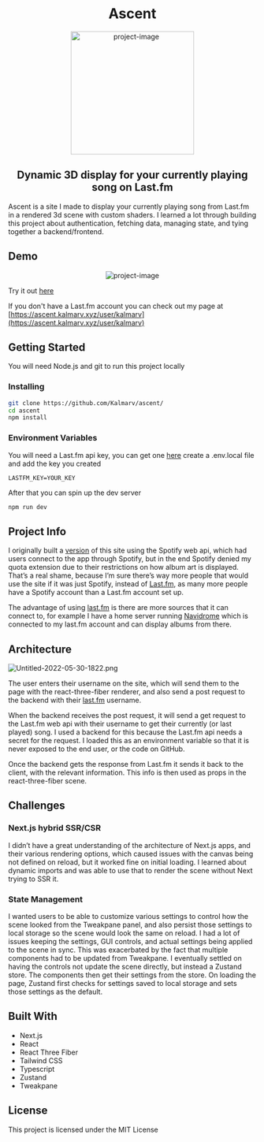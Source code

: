 <h1 align="center" id="title">Ascent</h1>

<p align="center"><img width="250px" src="https://i.imgur.com/p12qN1A.png" alt="project-image"></p>

<h2 id="description" align="center">Dynamic 3D display for your currently playing song on Last.fm</h2>

Ascent is a site I made to display your currently playing song from Last.fm in a rendered 3d scene with custom shaders. I learned a lot through building this project about authentication, fetching data, managing state, and tying together a backend/frontend.

## Demo

<p align="center"><img src="https://i.imgur.com/gJY1VJu.jpg" alt="project-image"></p>

Try it out [here](https://ascent.kalmarv.xyz/)

If you don't have a Last.fm account you can check out my page at [https://ascent.kalmarv.xyz/user/kalmarv](https://ascent.kalmarv.xyz/user/kalmarv)

## Getting Started

You will need Node.js and git to run this project locally

### Installing

```bash
git clone https://github.com/Kalmarv/ascent/
cd ascent
npm install
```

### Environment Variables

You will need a Last.fm api key, you can get one [here](https://www.last.fm/api/account/create)
create a .env.local file and add the key you created
```
LASTFM_KEY=YOUR_KEY
```
After that you can spin up the dev server
```bash
npm run dev
```

## Project Info

I originally built a [version](https://github.com/Kalmarv/Synify) of this site using the Spotify web api, which had users connect to the app through Spotify, but in the end Spotify denied my quota extension due to their restrictions on how album art is displayed. That’s a real shame, because I’m sure there’s way more people that would use the site if it was just Spotify, instead of [Last.fm](http://last.fm), as many more people have a Spotify account than a Last.fm account set up.

The advantage of using [last.fm](http://last.fm) is there are more sources that it can connect to, for example I have a home server running [Navidrome](https://www.navidrome.org/) which is connected to my last.fm account and can display albums from there.

## Architecture

![Untitled-2022-05-30-1822.png](https://i.imgur.com/BvZrTip.png)

The user enters their username on the site, which will send them to the page with the react-three-fiber renderer, and also send a post request to the backend with their [last.fm](http://last.fm) username.

When the backend receives the post request, it will send a get request to the Last.fm web api with their username to get their currently (or last played) song. I used a backend for this because the Last.fm api needs a secret for the request. I loaded this as an environment variable so that it is never exposed to the end user, or the code on GitHub.

Once the backend gets the response from Last.fm it sends it back to the client, with the relevant information. This info is then used as props in the react-three-fiber scene.

## Challenges

### Next.js hybrid SSR/CSR

I didn’t have a great understanding of the architecture of Next.js apps, and their various rendering options, which caused issues with the canvas being not defined on reload, but it worked fine on initial loading. I learned about dynamic imports and was able to use that to render the scene without Next trying to SSR it.

### State Management

I wanted users to be able to customize various settings to control how the scene looked from the Tweakpane panel, and also persist those settings to local storage so the scene would look the same on reload. I had a lot of issues keeping the settings, GUI controls, and actual settings being applied to the scene in sync. This was exacerbated by the fact that multiple components had to be updated from Tweakpane. I eventually settled on having the controls not update the scene directly, but instead a Zustand store. The components then get their settings from the store. On loading the page, Zustand first checks for settings saved to local storage and sets those settings as the default.

## Built With
- Next.js
- React
- React Three Fiber
- Tailwind CSS
- Typescript
- Zustand
- Tweakpane

## License

This project is licensed under the MIT License
